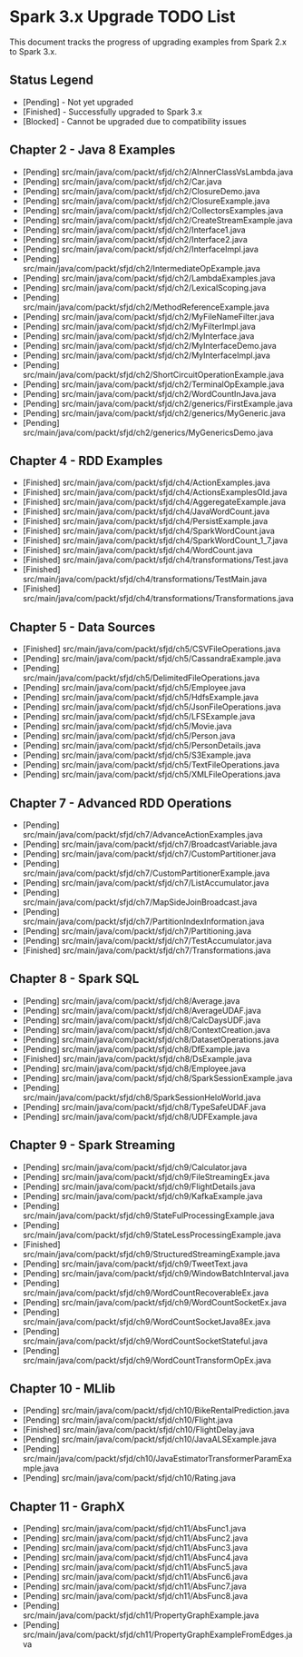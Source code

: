 # Spark 3.x Upgrade TODO List

This document tracks the progress of upgrading examples from Spark 2.x to Spark 3.x.

## Status Legend
- [Pending] - Not yet upgraded
- [Finished] - Successfully upgraded to Spark 3.x
- [Blocked] - Cannot be upgraded due to compatibility issues

## Chapter 2 - Java 8 Examples
- [Pending] src/main/java/com/packt/sfjd/ch2/AInnerClassVsLambda.java
- [Pending] src/main/java/com/packt/sfjd/ch2/Car.java
- [Pending] src/main/java/com/packt/sfjd/ch2/ClosureDemo.java
- [Pending] src/main/java/com/packt/sfjd/ch2/ClosureExample.java
- [Pending] src/main/java/com/packt/sfjd/ch2/CollectorsExamples.java
- [Pending] src/main/java/com/packt/sfjd/ch2/CreateStreamExample.java
- [Pending] src/main/java/com/packt/sfjd/ch2/Interface1.java
- [Pending] src/main/java/com/packt/sfjd/ch2/Interface2.java
- [Pending] src/main/java/com/packt/sfjd/ch2/InterfaceImpl.java
- [Pending] src/main/java/com/packt/sfjd/ch2/IntermediateOpExample.java
- [Pending] src/main/java/com/packt/sfjd/ch2/LambdaExamples.java
- [Pending] src/main/java/com/packt/sfjd/ch2/LexicalScoping.java
- [Pending] src/main/java/com/packt/sfjd/ch2/MethodReferenceExample.java
- [Pending] src/main/java/com/packt/sfjd/ch2/MyFileNameFilter.java
- [Pending] src/main/java/com/packt/sfjd/ch2/MyFilterImpl.java
- [Pending] src/main/java/com/packt/sfjd/ch2/MyInterface.java
- [Pending] src/main/java/com/packt/sfjd/ch2/MyInterfaceDemo.java
- [Pending] src/main/java/com/packt/sfjd/ch2/MyInterfaceImpl.java
- [Pending] src/main/java/com/packt/sfjd/ch2/ShortCircuitOperationExample.java
- [Pending] src/main/java/com/packt/sfjd/ch2/TerminalOpExample.java
- [Pending] src/main/java/com/packt/sfjd/ch2/WordCountInJava.java
- [Pending] src/main/java/com/packt/sfjd/ch2/generics/FirstExample.java
- [Pending] src/main/java/com/packt/sfjd/ch2/generics/MyGeneric.java
- [Pending] src/main/java/com/packt/sfjd/ch2/generics/MyGenericsDemo.java

## Chapter 4 - RDD Examples
- [Finished] src/main/java/com/packt/sfjd/ch4/ActionExamples.java
- [Finished] src/main/java/com/packt/sfjd/ch4/ActionsExamplesOld.java
- [Finished] src/main/java/com/packt/sfjd/ch4/AggeregateExample.java
- [Finished] src/main/java/com/packt/sfjd/ch4/JavaWordCount.java
- [Finished] src/main/java/com/packt/sfjd/ch4/PersistExample.java
- [Finished] src/main/java/com/packt/sfjd/ch4/SparkWordCount.java
- [Finished] src/main/java/com/packt/sfjd/ch4/SparkWordCount_1_7.java
- [Finished] src/main/java/com/packt/sfjd/ch4/WordCount.java
- [Finished] src/main/java/com/packt/sfjd/ch4/transformations/Test.java
- [Finished] src/main/java/com/packt/sfjd/ch4/transformations/TestMain.java
- [Finished] src/main/java/com/packt/sfjd/ch4/transformations/Transformations.java

## Chapter 5 - Data Sources
- [Finished] src/main/java/com/packt/sfjd/ch5/CSVFileOperations.java
- [Pending] src/main/java/com/packt/sfjd/ch5/CassandraExample.java
- [Pending] src/main/java/com/packt/sfjd/ch5/DelimitedFileOperations.java
- [Pending] src/main/java/com/packt/sfjd/ch5/Employee.java
- [Pending] src/main/java/com/packt/sfjd/ch5/HdfsExample.java
- [Pending] src/main/java/com/packt/sfjd/ch5/JsonFileOperations.java
- [Pending] src/main/java/com/packt/sfjd/ch5/LFSExample.java
- [Pending] src/main/java/com/packt/sfjd/ch5/Movie.java
- [Pending] src/main/java/com/packt/sfjd/ch5/Person.java
- [Pending] src/main/java/com/packt/sfjd/ch5/PersonDetails.java
- [Pending] src/main/java/com/packt/sfjd/ch5/S3Example.java
- [Pending] src/main/java/com/packt/sfjd/ch5/TextFileOperations.java
- [Pending] src/main/java/com/packt/sfjd/ch5/XMLFileOperations.java

## Chapter 7 - Advanced RDD Operations
- [Pending] src/main/java/com/packt/sfjd/ch7/AdvanceActionExamples.java
- [Pending] src/main/java/com/packt/sfjd/ch7/BroadcastVariable.java
- [Pending] src/main/java/com/packt/sfjd/ch7/CustomPartitioner.java
- [Pending] src/main/java/com/packt/sfjd/ch7/CustomPartitionerExample.java
- [Pending] src/main/java/com/packt/sfjd/ch7/ListAccumulator.java
- [Pending] src/main/java/com/packt/sfjd/ch7/MapSideJoinBroadcast.java
- [Pending] src/main/java/com/packt/sfjd/ch7/PartitionIndexInformation.java
- [Pending] src/main/java/com/packt/sfjd/ch7/Partitioning.java
- [Pending] src/main/java/com/packt/sfjd/ch7/TestAccumulator.java
- [Finished] src/main/java/com/packt/sfjd/ch7/Transformations.java

## Chapter 8 - Spark SQL
- [Pending] src/main/java/com/packt/sfjd/ch8/Average.java
- [Pending] src/main/java/com/packt/sfjd/ch8/AverageUDAF.java
- [Pending] src/main/java/com/packt/sfjd/ch8/CalcDaysUDF.java
- [Pending] src/main/java/com/packt/sfjd/ch8/ContextCreation.java
- [Pending] src/main/java/com/packt/sfjd/ch8/DatasetOperations.java
- [Pending] src/main/java/com/packt/sfjd/ch8/DfExample.java
- [Finished] src/main/java/com/packt/sfjd/ch8/DsExample.java
- [Pending] src/main/java/com/packt/sfjd/ch8/Employee.java
- [Pending] src/main/java/com/packt/sfjd/ch8/SparkSessionExample.java
- [Pending] src/main/java/com/packt/sfjd/ch8/SparkSessionHeloWorld.java
- [Pending] src/main/java/com/packt/sfjd/ch8/TypeSafeUDAF.java
- [Pending] src/main/java/com/packt/sfjd/ch8/UDFExample.java

## Chapter 9 - Spark Streaming
- [Pending] src/main/java/com/packt/sfjd/ch9/Calculator.java
- [Pending] src/main/java/com/packt/sfjd/ch9/FileStreamingEx.java
- [Pending] src/main/java/com/packt/sfjd/ch9/FlightDetails.java
- [Pending] src/main/java/com/packt/sfjd/ch9/KafkaExample.java
- [Pending] src/main/java/com/packt/sfjd/ch9/StateFulProcessingExample.java
- [Pending] src/main/java/com/packt/sfjd/ch9/StateLessProcessingExample.java
- [Finished] src/main/java/com/packt/sfjd/ch9/StructuredStreamingExample.java
- [Pending] src/main/java/com/packt/sfjd/ch9/TweetText.java
- [Pending] src/main/java/com/packt/sfjd/ch9/WindowBatchInterval.java
- [Pending] src/main/java/com/packt/sfjd/ch9/WordCountRecoverableEx.java
- [Pending] src/main/java/com/packt/sfjd/ch9/WordCountSocketEx.java
- [Pending] src/main/java/com/packt/sfjd/ch9/WordCountSocketJava8Ex.java
- [Pending] src/main/java/com/packt/sfjd/ch9/WordCountSocketStateful.java
- [Pending] src/main/java/com/packt/sfjd/ch9/WordCountTransformOpEx.java

## Chapter 10 - MLlib
- [Pending] src/main/java/com/packt/sfjd/ch10/BikeRentalPrediction.java
- [Pending] src/main/java/com/packt/sfjd/ch10/Flight.java
- [Finished] src/main/java/com/packt/sfjd/ch10/FlightDelay.java
- [Pending] src/main/java/com/packt/sfjd/ch10/JavaALSExample.java
- [Pending] src/main/java/com/packt/sfjd/ch10/JavaEstimatorTransformerParamExample.java
- [Pending] src/main/java/com/packt/sfjd/ch10/Rating.java

## Chapter 11 - GraphX
- [Pending] src/main/java/com/packt/sfjd/ch11/AbsFunc1.java
- [Pending] src/main/java/com/packt/sfjd/ch11/AbsFunc2.java
- [Pending] src/main/java/com/packt/sfjd/ch11/AbsFunc3.java
- [Pending] src/main/java/com/packt/sfjd/ch11/AbsFunc4.java
- [Pending] src/main/java/com/packt/sfjd/ch11/AbsFunc5.java
- [Pending] src/main/java/com/packt/sfjd/ch11/AbsFunc6.java
- [Pending] src/main/java/com/packt/sfjd/ch11/AbsFunc7.java
- [Pending] src/main/java/com/packt/sfjd/ch11/AbsFunc8.java
- [Pending] src/main/java/com/packt/sfjd/ch11/PropertyGraphExample.java
- [Pending] src/main/java/com/packt/sfjd/ch11/PropertyGraphExampleFromEdges.java